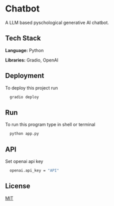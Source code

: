 
# Chatbot

A LLM based pyschological generative AI chatbot.


## Tech Stack

**Language:** Python

**Libraries:** Gradio, OpenAI





## Deployment

To deploy this project run

```bash
  gradio deploy
```
## Run
To run this program type in shell or terminal
``` bash
  python app.py
```
## API
Set openai api key

```bash
  openai.api_key = "API"

```
## License

[MIT](https://choosealicense.com/licenses/mit/)

